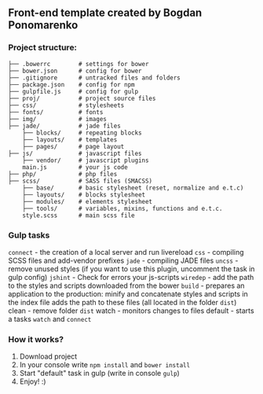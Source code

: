 ## Front-end template created by Bogdan Ponomarenko

### Project structure:

```
├── .bowerrc        # settings for bower
├── bower.json      # config for bower
├── .gitignore      # untracked files and folders
├── package.json    # config for npm
├── gulpfile.js     # config for gulp
├── proj/           # project source files
├── css/            # stylesheets
├── fonts/          # fonts
├── img/            # images
├── jade/           # jade files
    ├── blocks/     # repeating blocks
    ├── layouts/    # templates 
    ├── pages/      # page layout
├── js/             # javascript files
    ├── vendor/     # javascript plugins
    main.js         # your js code
├── php/            # php files
├── scss/           # SASS files (SMACSS)
    ├── base/       # basic stylesheet (reset, normalize and e.t.c)
    ├── layouts/    # blocks stylesheet
    ├── modules/    # elements stylesheet
    ├── tools/      # variables, mixins, functions and e.t.c.
    style.scss      # main scss file
```

### Gulp tasks
`connect` - the creation of a local server and run livereload
`css` - compiling SCSS files and add-vendor prefixes
`jade` - compiling JADE files
`uncss` - remove unused styles (if you want to use this plugin, uncomment the task in gulp config)
`jshint` - Check for errors your js-scripts 
`wiredep` - add the path to the styles and scripts downloaded from the bower
`build` - prepares an application to the production: minify and concatenate styles and scripts in the index file adds the path to these files (all located in the folder `dist`)
clean - remove folder `dist`
watch - monitors changes to files
default - starts a tasks `watch` and `connect`


### How it works?
1. Download project
2. In your console write `npm install` and `bower install`
3. Start "default" task in gulp (write in console `gulp`)
4. Enjoy! :)